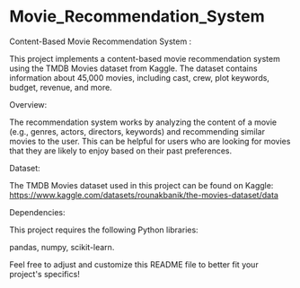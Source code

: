 # Movie_Recommendation_System

Content-Based Movie Recommendation System :

This project implements a content-based movie recommendation system using the TMDB Movies dataset from Kaggle. The dataset contains information about 45,000 movies, including cast, crew, plot keywords, budget, revenue, and more.

Overview:

The recommendation system works by analyzing the content of a movie (e.g., genres, actors, directors, keywords) and recommending similar movies to the user. This can be helpful for users who are looking for movies that they are likely to enjoy based on their past preferences.

Dataset:

The TMDB Movies dataset used in this project can be found on Kaggle: https://www.kaggle.com/datasets/rounakbanik/the-movies-dataset/data

Dependencies:

This project requires the following Python libraries:

pandas,
numpy,
scikit-learn.

Feel free to adjust and customize this README file to better fit your project's specifics!

